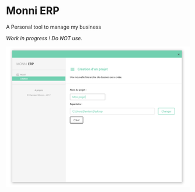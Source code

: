 # Monni ERP
A Personal tool to manage my business

*Work in progress ! Do NOT use.*

![Splash screen](/splash.png)
